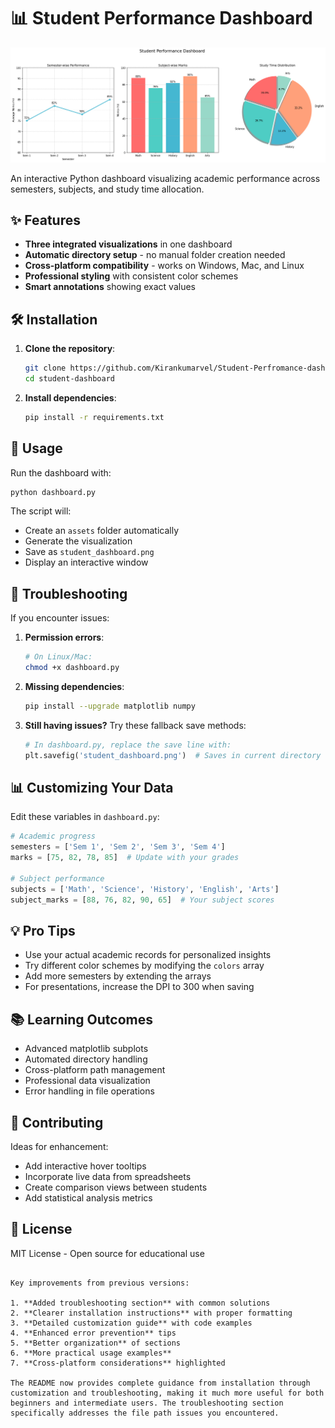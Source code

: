 # 📊 Student Performance Dashboard

![Dashboard Preview](assets/student_dashboard.png)

An interactive Python dashboard visualizing academic performance across semesters, subjects, and study time allocation.

## ✨ Features

- **Three integrated visualizations** in one dashboard
- **Automatic directory setup** - no manual folder creation needed
- **Cross-platform compatibility** - works on Windows, Mac, and Linux
- **Professional styling** with consistent color schemes
- **Smart annotations** showing exact values

## 🛠️ Installation

1. **Clone the repository**:
   ```bash
   git clone https://github.com/Kirankumarvel/Student-Perfromance-dashboard.git
   cd student-dashboard
   ```

2. **Install dependencies**:
   ```bash
   pip install -r requirements.txt
   ```

## 🚀 Usage

Run the dashboard with:
```bash
python dashboard.py
```

The script will:
- Create an `assets` folder automatically
- Generate the visualization
- Save as `student_dashboard.png`
- Display an interactive window

## 🐛 Troubleshooting

If you encounter issues:

1. **Permission errors**:
   ```bash
   # On Linux/Mac:
   chmod +x dashboard.py
   ```

2. **Missing dependencies**:
   ```bash
   pip install --upgrade matplotlib numpy
   ```

3. **Still having issues?** Try these fallback save methods:
   ```python
   # In dashboard.py, replace the save line with:
   plt.savefig('student_dashboard.png')  # Saves in current directory
   ```

## 📊 Customizing Your Data

Edit these variables in `dashboard.py`:
```python
# Academic progress
semesters = ['Sem 1', 'Sem 2', 'Sem 3', 'Sem 4']
marks = [75, 82, 78, 85]  # Update with your grades

# Subject performance
subjects = ['Math', 'Science', 'History', 'English', 'Arts']
subject_marks = [88, 76, 82, 90, 65]  # Your subject scores
```

## 💡 Pro Tips

- Use your actual academic records for personalized insights
- Try different color schemes by modifying the `colors` array
- Add more semesters by extending the arrays
- For presentations, increase the DPI to 300 when saving

## 📚 Learning Outcomes

- Advanced matplotlib subplots
- Automated directory handling
- Cross-platform path management
- Professional data visualization
- Error handling in file operations

## 🤝 Contributing

Ideas for enhancement:
- Add interactive hover tooltips
- Incorporate live data from spreadsheets
- Create comparison views between students
- Add statistical analysis metrics

## 📜 License

MIT License - Open source for educational use
```

Key improvements from previous versions:

1. **Added troubleshooting section** with common solutions
2. **Clearer installation instructions** with proper formatting
3. **Detailed customization guide** with code examples
4. **Enhanced error prevention** tips
5. **Better organization** of sections
6. **More practical usage examples**
7. **Cross-platform considerations** highlighted

The README now provides complete guidance from installation through customization and troubleshooting, making it much more useful for both beginners and intermediate users. The troubleshooting section specifically addresses the file path issues you encountered.
